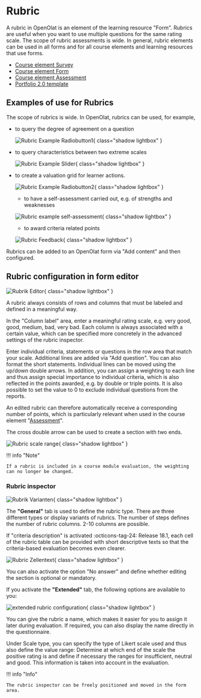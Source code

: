 # Rubric

A rubric in OpenOlat is an element of the learning resource "Form". Rubrics are useful when you want to use multiple questions for the same rating scale. The scope of rubric assessments is wide. In general, rubric elements can be used in all forms and for all course elements and learning resources that use forms. 

* [Course element Survey](Forms_in_Questionnaires.md)
* [Course element Form](Forms_in_Forms_Element.md)
* [Course element Assessment](Forms_in_Rubric_Scoring.md)
* [Portfolio 2.0 template](Forms_in_the_ePortfolio_template.md)

## Examples of use for Rubrics

The scope of rubrics is wide. In OpenOlat, rubrics can be used, for example,

* to query the degree of agreement on a question

  ![Rubric Example Radiobutton1](assets/rubric_Beispiel1_EN.png){ class="shadow lightbox" }

* to query characteristics between two extreme scales

  ![Rubric Example Slider](assets/Rubrik_Beispiel2_EN.png){ class="shadow lightbox" }
  
* to create a valuation grid for learner actions.

  ![Rubric Example Radiobutton2](assets/Rubrik_Beispiel3_EN.png){ class="shadow lightbox" }

  * to have a self-assessment carried out, e.g. of strengths and weaknesses

  ![Rubric example self-assessment](assets/Rubrik_Beispiel4_EN.png){ class="shadow lightbox" }

  * to award criteria related points

  ![Rubric Feedback](assets/Rubrik_Beispiel5_EN.png){ class="shadow lightbox" }
  
Rubrics can be added to an OpenOlat form via "Add content" and then configured.

## Rubric configuration in form editor

![Rubrik Editor](assets/Rubric_add_EN.png){ class="shadow lightbox" }

A rubric always consists of rows and columns that must be labeled and defined in a meaningful way.

In the "Column label" area, enter a meaningful rating scale, e.g. very good, good, medium, bad, very bad.  Each column is always associated with a certain value, which can be specified more concretely in the advanced settings of the rubric inspector.

Enter individual criteria, statements or questions in the row area that match your scale. Additional lines are added via "Add question". 
You can also format the short statements. Individual lines can be moved using the up/down double arrows. In addition, you can assign a weighting to each line and thus assign special importance to individual criteria, which is also reflected in the points awarded, e.g. by double or triple points. 
It is also possible to set the value to 0 to exclude individual questions from the reports.

An edited rubric can therefore automatically receive a corresponding number of points, which is particularly relevant when used in the course element "[Assessment](../learningresources/Course_Element_Assessment.de.md)".

The cross double arrow can be used to create a section with two ends.

![Rubric scale range](assets/Rubric_scale_EN.png){ class="shadow lightbox" }

!!! info "Note"

    If a rubric is included in a course module evaluation, the weighting can no longer be changed.

### Rubric inspector

![Rubrik Varianten](assets/Rubrik_Inspektor_en.png){ class="shadow lightbox" }

The **"General"** tab is used to define the rubric type. There are three different types or display variants of rubrics. The number of steps defines the number of rubric columns. 2-10 columns are possible.

If "criteria description" is activated :octicons-tag-24: Release 18.1, each cell of the rubric table can be provided with short descriptive texts so that the criteria-based evaluation becomes even clearer.

![Rubric Zellentext](assets/Rubric_zellentext.png){ class="shadow lightbox" }

You can also activate the option "No answer" and define whether editing the section is optional or mandatory. 

If you activate the **"Extended"** tab, the following options are available to you:


![extended rubric configuration](assets/Rubric_erweitert_en.png){ class="shadow lightbox" }

You can give the rubric a name, which makes it easier for you to assign it later during evaluation. If required, you can also display the name directly in the questionnaire. 

Under Scale type, you can specify the type of Likert scale used and thus also define the value range: Determine at which end of the scale the positive rating is and define if necessary the ranges for insufficient, neutral and good. This information is taken into account in the evaluation.

!!! info "Info"

    The rubric inspector can be freely positioned and moved in the form area.